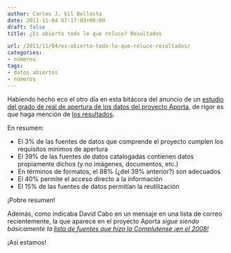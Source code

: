 ```yaml
---
author: Carlos J. Gil Bellosta
date: 2011-11-04 07:17:03+00:00
draft: false
title: ¿Es abierto todo lo que reluce? Resultados

url: /2011/11/04/es-abierto-todo-lo-que-reluce-resultados/
categories:
- números
tags:
- datos abiertos
- números
---
```


Habiendo hecho eco el otro día en esta bitácora del anuncio de un [estudio del grado de real de apertura de los datos del proyecto Aporta](http://www.datanalytics.com/blog/2011/10/28/%C2%BFes-abierto-todo-lo-que-reluce/), de rigor es que haga mención de [los resultados](http://amedioentender.blogspot.com/2011/11/el-proyecto-aporta-se-queda-al-3.html).

En resumen:

* El 3% de las fuentes de datos que comprende el proyecto cumplen los requisitos mínimos de apertura
* El 39% de las fuentes de datos catalogadas contienen datos propiamente dichos (y no imágenes, documentos, etc.)
* En términos de formatos, el 88% (¿del 39% anterior?) son adecuados
* El 40% permite el acceso directo a la información
* El 15% de las fuentes de datos permitían la reutilización

¡Pobre resumen!


Además, como indicaba David Cabo en un mensaje en una lista de correo recientemente, la que aparece en el proyecto Aporta _sigue siendo básicamente la [lista de fuentes que hizo la Complutense ¡en el 2008!](http://multidoc.rediris.es/ppo/index.php?option=com_content&task=blogsection&id=5&Itemid=66)_

¡Así estamos!
